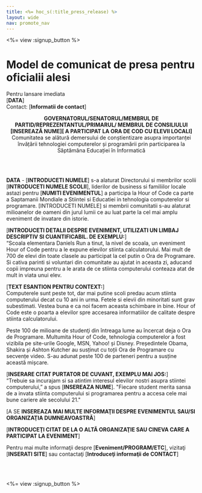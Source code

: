 ```yaml
---
title: <%= hoc_s(:title_press_release) %>
layout: wide
nav: promote_nav
---
```

<%= view :signup_button %>

# Model de comunicat de presa pentru oficialii alesi

Pentru lansare imediata  
[**DATA**]  
Contact: [**Informatii de contact**]  
  


<strong> 

<center>
  GOVERNATORUL/SENATORUL/MEMBRUL DE PARTID/REPREZENTANTUL/PRIMARUL/ MEMBRUL DE CONSILIULUI [INSEREAZĂ NUME][ A PARTICIPAT LA ORA DE COD CU ELEVII LOCALI]</strong><br /> Comunitatea se alătură demersului de conștientizare asupra importanței învățării tehnologiei computerelor și programării prin participarea la Săptămâna Educației în Informatică
</center>

<br /> <br /></p> 

<p>
  <strong>DATA</strong> - [<strong>INTRODUCETI NUMELE</strong>] s-a alaturat Directorului si membrilor scolii [<strong>INTRODUCETI NUMELE SCOLII</strong>], liderilor de business si familiilor locale astazi pentru [<strong>NUMITI EVENIMENTUL</strong>] a participa la Hour of Code ca parte a Saptamanii Mondiale a Stiintei si Educatiei in tehnologia computerelor si programare. [INTRODUCETI NUMELE] si membrii comunitatii s-au alaturat milioanelor de oameni din jurul lumii ce au luat parte la cel mai amplu eveniment de invatare din istorie.
</p>

<p>
  [<strong>INTRODUCETI DETALII DESPRE EVENIMENT, UTILIZATI UN LIMBAJ DESCRIPTIV SI CUANTIFICABIL. DE EXEMPLU:</strong>]<br /> “Scoala elementara Daniels Run a tinut, la nivel de scoala, un eveniment Hour of Code pentru a le expune elevilor stiinta calculatorului. Mai mult de 700 de elevi din toate clasele au participat la cel putin o Ora de Programare. Si cativa parinti si voluntari din comunitate au ajutat in aceasta zi, aducand copii impreuna pentru a le arata de ce stiinta computerului conteaza atat de mult in viata unui elev.
</p>

<p>
  [<strong>TEXT ESANTION PENTRU CONTEXT:</strong>]<br /> Computerele sunt peste tot, dar mai putine scoli predau acum stiinta computerului decat cu 10 ani in urma. Fetele si elevii din minoritati sunt grav subestimati. Vestea buna e ca noi facem aceasta schimbare in bine. Hour of Code este o poarta a elevilor spre accesarea informatiilor de calitate despre stiinta calculatorului.
</p>

<p>
  Peste 100 de milioane de studenţi din întreaga lume au încercat deja o Ora de Programare. Multumita Hour of Code, tehnologia computerelor a fost vizibila pe site-urile Google, MSN, Yahoo! și Disney. Președintele Obama, Shakira și Ashton Kutcher au susținut cu toții Ora de Programare cu secvențe video. S-au adunat peste 100 de parteneri pentru a susține această mișcare.
</p>

<p>
  [<strong>INSERARE CITAT PURTATOR DE CUVANT, EXEMPLU MAI JOS:</strong>]<br /> “Trebuie sa incurajam si sa atintim interesul elevilor nostri asupra stiintei computerului,” a spus [<strong>INSEREAZA NUME</strong>]. "Fiecare student merita sansa de a invata stiinta computerului si programarea pentru a accesa cele mai bune cariere ale secolului 21."
</p>

<p>
  [A SE <strong>INSEREAZA MAI MULTE INFORMAŢII DESPRE EVENIMENTUL SAU/SI ORGANIZAŢIA DUMNEAVOASTRĂ</strong>]
</p>

<p>
  [<strong>INTRODUCEŢI CITAT DE LA O ALTĂ ORGANIZAŢIE SAU CINEVA CARE A PARTICIPAT LA EVENIMENT</strong>]
</p>

<p>
  Pentru mai multe informaţii despre [<strong>Eveniment/PROGRAM/ETC</strong>], vizitaţi [<strong>INSERATI SITE</strong>] sau contactaţi [<strong>Introduceţi informaţii de CONTACT</strong>]
</p>

<p>
  <br /> <br />
</p>

<p>
  <%= view :signup_button %>
</p>